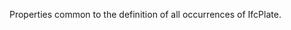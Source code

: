 Properties common to the definition of all occurrences of IfcPlate.

<!-- end of short definition -->

